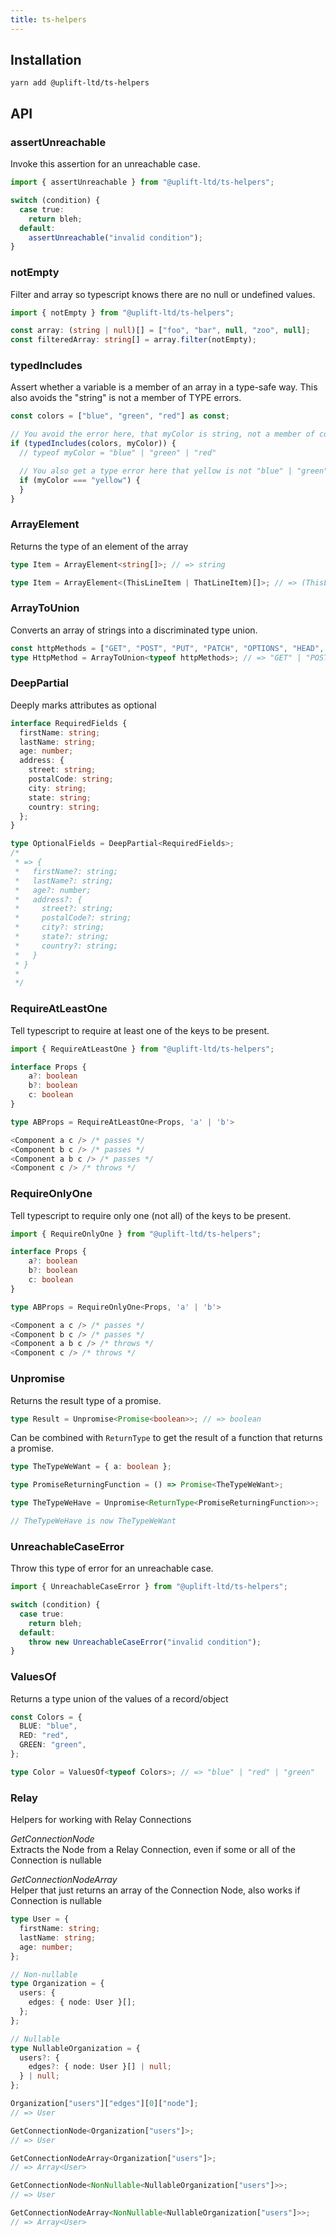 ```yaml
---
title: ts-helpers
---
```


## Installation

    yarn add @uplift-ltd/ts-helpers

## API

### assertUnreachable

Invoke this assertion for an unreachable case.

```ts
import { assertUnreachable } from "@uplift-ltd/ts-helpers";

switch (condition) {
  case true:
    return bleh;
  default:
    assertUnreachable("invalid condition");
}
```

### notEmpty

Filter and array so typescript knows there are no null or undefined values.

```ts
import { notEmpty } from "@uplift-ltd/ts-helpers";

const array: (string | null)[] = ["foo", "bar", null, "zoo", null];
const filteredArray: string[] = array.filter(notEmpty);
```

### typedIncludes

Assert whether a variable is a member of an array in a type-safe way. This also avoids the "string"
is not a member of TYPE errors.

```ts
const colors = ["blue", "green", "red"] as const;

// You avoid the error here, that myColor is string, not a member of colors
if (typedIncludes(colors, myColor)) {
  // typeof myColor = "blue" | "green" | "red"

  // You also get a type error here that yellow is not "blue" | "green" | "red"
  if (myColor === "yellow") {
  }
}
```

### ArrayElement

Returns the type of an element of the array

```ts
type Item = ArrayElement<string[]>; // => string
```

```ts
type Item = ArrayElement<(ThisLineItem | ThatLineItem)[]>; // => (ThisLineItem | ThatLineItem)
```

### ArrayToUnion

Converts an array of strings into a discriminated type union.

```ts
const httpMethods = ["GET", "POST", "PUT", "PATCH", "OPTIONS", "HEAD", "DELETE"] as const; // note: `as const` is required
type HttpMethod = ArrayToUnion<typeof httpMethods>; // => "GET" | "POST" | "PUT" | "PATCH" | "OPTIONS" | "HEAD" | "DELETE"
```

### DeepPartial

Deeply marks attributes as optional

```ts
interface RequiredFields {
  firstName: string;
  lastName: string;
  age: number;
  address: {
    street: string;
    postalCode: string;
    city: string;
    state: string;
    country: string;
  };
}

type OptionalFields = DeepPartial<RequiredFields>;
/*
 * => {
 *   firstName?: string;
 *   lastName?: string;
 *   age?: number;
 *   address?: {
 *     street?: string;
 *     postalCode?: string;
 *     city?: string;
 *     state?: string;
 *     country?: string;
 *   }
 * }
 *
 */
```

### RequireAtLeastOne

Tell typescript to require at least one of the keys to be present.

```ts
import { RequireAtLeastOne } from "@uplift-ltd/ts-helpers";

interface Props {
    a?: boolean
    b?: boolean
    c: boolean
}

type ABProps = RequireAtLeastOne<Props, 'a' | 'b'>

<Component a c /> /* passes */
<Component b c /> /* passes */
<Component a b c /> /* passes */
<Component c /> /* throws */
```

### RequireOnlyOne

Tell typescript to require only one (not all) of the keys to be present.

```ts
import { RequireOnlyOne } from "@uplift-ltd/ts-helpers";

interface Props {
    a?: boolean
    b?: boolean
    c: boolean
}

type ABProps = RequireOnlyOne<Props, 'a' | 'b'>

<Component a c /> /* passes */
<Component b c /> /* passes */
<Component a b c /> /* throws */
<Component c /> /* throws */
```

### Unpromise

Returns the result type of a promise.

```ts
type Result = Unpromise<Promise<boolean>>; // => boolean
```

Can be combined with `ReturnType` to get the result of a function that returns a promise.

```ts
type TheTypeWeWant = { a: boolean };

type PromiseReturningFunction = () => Promise<TheTypeWeWant>;

type TheTypeWeHave = Unpromise<ReturnType<PromiseReturningFunction>>;

// TheTypeWeHave is now TheTypeWeWant
```

### UnreachableCaseError

Throw this type of error for an unreachable case.

```ts
import { UnreachableCaseError } from "@uplift-ltd/ts-helpers";

switch (condition) {
  case true:
    return bleh;
  default:
    throw new UnreachableCaseError("invalid condition");
}
```

### ValuesOf

Returns a type union of the values of a record/object

```ts
const Colors = {
  BLUE: "blue",
  RED: "red",
  GREEN: "green",
};

type Color = ValuesOf<typeof Colors>; // => "blue" | "red" | "green"
```

### Relay

Helpers for working with Relay Connections

_GetConnectionNode_  
Extracts the Node from a Relay Connection, even if some or all of the Connection is nullable

_GetConnectionNodeArray_  
Helper that just returns an array of the Connection Node, also works if Connection is nullable

```ts
type User = {
  firstName: string;
  lastName: string;
  age: number;
};

// Non-nullable
type Organization = {
  users: {
    edges: { node: User }[];
  };
};

// Nullable
type NullableOrganization = {
  users?: {
    edges?: { node: User }[] | null;
  } | null;
};

Organization["users"]["edges"][0]["node"];
// => User

GetConnectionNode<Organization["users"]>;
// => User

GetConnectionNodeArray<Organization["users"]>;
// => Array<User>

GetConnectionNode<NonNullable<NullableOrganization["users"]>>;
// => User

GetConnectionNodeArray<NonNullable<NullableOrganization["users"]>>;
// => Array<User>
```
